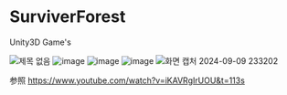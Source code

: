 # SurviverForest
Unity3D Game's

![제목 없음](https://github.com/user-attachments/assets/77e0ccce-eab1-45cf-8afd-f34938d09434)
![image](https://github.com/user-attachments/assets/c0148d4b-a67d-42f1-988c-c26a38ab9635)
![image](https://github.com/user-attachments/assets/a628e7fa-f3fc-4619-8517-e4f6240d7672)
![image](https://github.com/user-attachments/assets/22dd13fb-4de5-4960-b113-a476516bc442)
![화면 캡처 2024-09-09 233202](https://github.com/user-attachments/assets/4b477814-af9a-4b39-a56e-04bbb7e883ca)


参照
https://www.youtube.com/watch?v=iKAVRgIrUOU&t=113s
